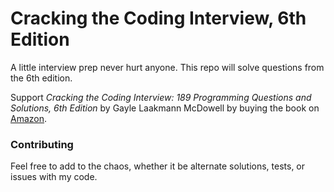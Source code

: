 # Cracking the Coding Interview, 6th Edition

A little interview prep never hurt anyone. This repo will solve questions from the 6th edition.

Support *Cracking the Coding Interview: 189 Programming Questions and Solutions, 6th Edition* by Gayle Laakmann McDowell by buying the book on [Amazon](https://www.amazon.com/Cracking-Coding-Interview-Programming-Questions/dp/0984782850/ref=sr_1_1?ie=UTF8&qid=1521267378&sr=8-1&keywords=ctci).

### Contributing

Feel free to add to the chaos, whether it be alternate solutions, tests, or issues with my code.
